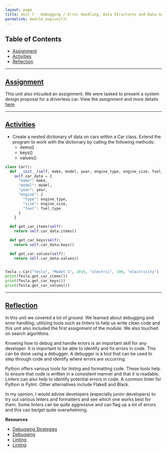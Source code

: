 ```yaml
---
layout: page
title: Unit 7 - Debugging / Error Handling, Data Structures and Data Search
permalink: module_oop/unit7/
---
```


## Table of Contents
- [Assignment](#assignment)
- [Activities](#activities)
- [Reflection](#reflection)

---
## [Assignment](#assignment)
This unit also inlcuded an assignment. We were tasked to present a system design proposal for a driverless car. 
View the assignment and more details [here](/module_oop/system_design/)

---
## [Activities](#activities)
- Create a nested dictionary of data on cars within a Car class. Extend the program to work with the dictionary by calling the following methods:
  - items()
  - keys()
  - values()

```python
class Car():
  def __init__(self, make, model, year, engine_type, engine_size, fuel_type):
    self.car_data = {
      "make": make,
      "model": model,
      "year": year,
      "engine": {
        "type": engine_type,
        "size": engine_size,
        "fuel": fuel_type
      }
    }

  def get_car_items(self):
    return self.car_data.items()

  def get_car_keys(self):
    return self.car_data.keys()

  def get_car_values(self):
    return self.car_data.values()


Tesla = Car("Tesla", "Model S", 2019, "electric", 100, "electricity")
print(Tesla.get_car_items())
print(Tesla.get_car_keys())
print(Tesla.get_car_values())

```

---

## [Reflection](#reflection)
In this unit we covered a lot of ground. We learned about debugging and error handling, utilizing tools such as linters to help us write clean code and this unit also included the first assignment of the module. We also touched on search algorithms. 

Knowing how to debug and handle errors is an important skill for any developer. It is important to be able to identify and fix errors in code. This can be done using a debugger. A debugger is a tool that can be used to step through code and identify where errors are occurring.

Python offers various tools for linting and formatting code. These tools help to ensure that code is written in a consistent manner and that it is readable. Linters can also help to identify potential errors in code. A common linter for Python is Pylint. 
Other alternatives include Flake8 and Black.

In my opinion, I would advise developers (especially junior developers) to try out various linters and formatters and see which one works best for them. Some linters can be quite aggressive and can flag up a lot of errors and this can be/get quite overwhelming.


**Resources** 
- [Debugging Strategies](https://www.cs.cornell.edu/courses/cs312/2006fa/lectures/lec26.html)
- [Debugging](https://www.w3schools.com/python/python_try_except.asp)
- [Linting](https://realpython.com/python-code-quality/)
- [Linting](https://www.freecodecamp.org/news/what-is-linting-and-how-can-it-save-you-time/)

